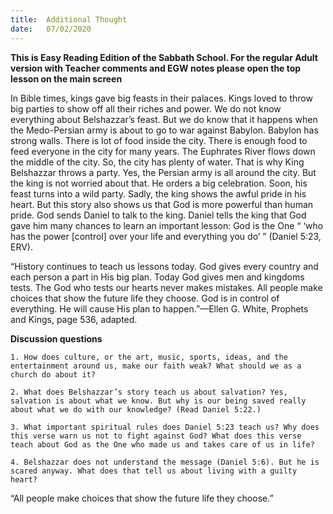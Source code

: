 ```yaml
---
title:  Additional Thought
date:   07/02/2020
---
```


**This is Easy Reading Edition of the Sabbath School. For the regular Adult version with Teacher comments and EGW notes please open the top lesson on the main screen** 

In Bible times, kings gave big feasts in their palaces. Kings loved to throw big parties to show off all their riches and power. We do not know everything about Belshazzar’s feast. But we do know that it happens when the Medo-Persian army is about to go to war against Babylon. Babylon has strong walls. There is lot of food inside the city. There is enough food to feed everyone in the city for many years. The Euphrates River flows down the middle of the city. So, the city has plenty of water. That is why King Belshazzar throws a party. Yes, the Persian army is all around the city. But the king is not worried about that. He orders a big celebration. Soon, his feast turns into a wild party. Sadly, the king shows the awful pride in his heart. But this story also shows us that God is more powerful than human pride. God sends Daniel to talk to the king. Daniel tells the king that God gave him many chances to learn an important lesson: God is the One “ ‘who has the power [control] over your life and everything you do’ ” (Daniel 5:23, ERV).

“History continues to teach us lessons today. God gives every country and each person a part in His big plan. Today God gives men and kingdoms tests. The God who tests our hearts never makes mistakes. All people make choices that show the future life they choose. God is in control of everything. He will cause His plan to happen.”—Ellen G. White, Prophets and Kings, page 536, adapted.

**Discussion questions**

`1. How does culture, or the art, music, sports, ideas, and the entertainment around us, make our faith weak? What should we as a church do about it?`

`2. What does Belshazzar’s story teach us about salvation? Yes, salvation is about what we know. But why is our being saved really about what we do with our knowledge? (Read Daniel 5:22.)`

`3. What important spiritual rules does Daniel 5:23 teach us? Why does this verse warn us not to fight against God? What does this verse teach about God as the One who made us and takes care of us in life?`

`4. Belshazzar does not understand the message (Daniel 5:6). But he is scared anyway. What does that tell us about living with a guilty heart?`

“All people make choices that show the future life they choose.”
